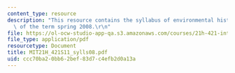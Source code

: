 ```yaml
---
content_type: resource
description: "This resource contains the syllabus of environmental history course\
  \ of the term spring 2008.\r\n"
file: https://ol-ocw-studio-app-qa.s3.amazonaws.com/courses/21h-421-introduction-to-environmental-history-spring-2011/ccc70ba20bb62bef83d7c4efb2d0a13a_MIT21H_421S11_sylls08.pdf
file_type: application/pdf
resourcetype: Document
title: MIT21H_421S11_sylls08.pdf
uid: ccc70ba2-0bb6-2bef-83d7-c4efb2d0a13a
---
```

